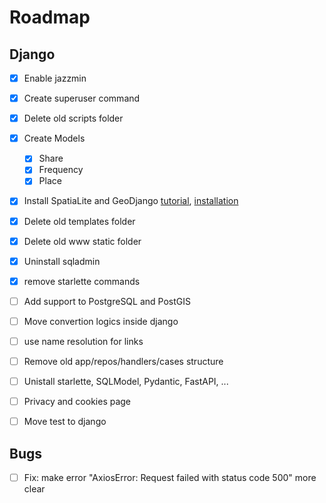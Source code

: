 # Roadmap

## Django
- [x] Enable jazzmin
- [x] Create superuser command
- [x] Delete old scripts folder
- [x] Create Models
  - [x] Share
  - [x] Frequency
  - [x] Place
- [x] Install SpatiaLite and GeoDjango 
  [tutorial](https://docs.djangoproject.com/en/4.1/ref/contrib/gis/tutorial/), [installation](https://docs.djangoproject.com/en/4.1/ref/contrib/gis/install/)
- [x] Delete old templates folder
- [x] Delete old www static folder
- [x] Uninstall sqladmin
- [x] remove starlette commands

- [ ] Add support to PostgreSQL and PostGIS
- [ ] Move convertion logics inside django
- [ ] use name resolution for links
- [ ] Remove old app/repos/handlers/cases structure
- [ ] Unistall starlette, SQLModel, Pydantic, FastAPI, ...
- [ ] Privacy and cookies page
- [ ] Move test to django 


## Bugs
- [ ] Fix: make error "AxiosError: Request failed with status code 500" more clear